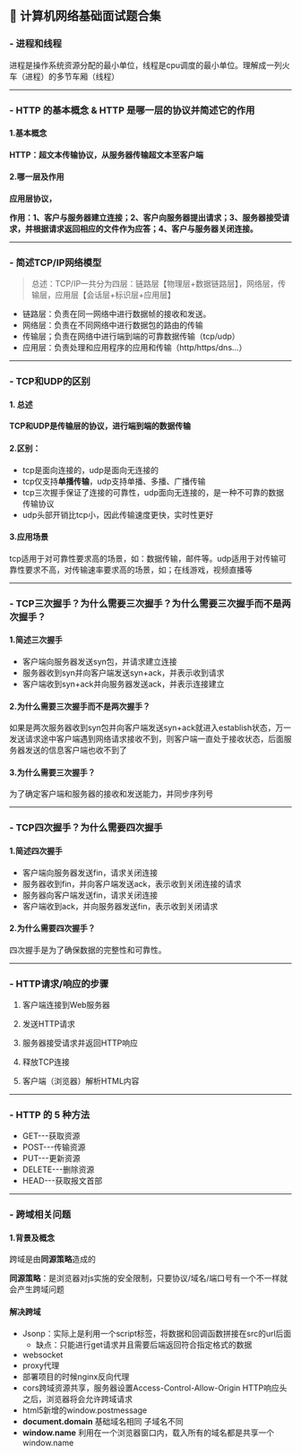 ## 📒 计算机网络基础面试题合集

### - 进程和线程

进程是操作系统资源分配的最小单位，线程是cpu调度的最小单位。理解成一列火车（进程）的多节车厢（线程）

------

### - HTTP 的基本概念 & HTTP 是哪一层的协议并简述它的作用

#### 1.基本概念

**HTTP：超文本传输协议，从服务器传输超文本至客户端**

#### 2.哪一层及作用

**应用层协议，**

**作用：1、客户与服务器建立连接；2、客户向服务器提出请求；3、服务器接受请求，并根据请求返回相应的文件作为应答；4、客户与服务器关闭连接。**

------



### - 简述TCP/IP网络模型

> 总述：TCP/IP一共分为四层：链路层【物理层+数据链路层】，网络层，传输层，应用层【会话层+标识层+应用层】

- 链路层：负责在同一网络中进行数据帧的接收和发送。
- 网络层：负责在不同网络中进行数据包的路由的传输
- 传输层；负责在网络中进行端到端的可靠数据传输（tcp/udp）
- 应用层：负责处理和应用程序的应用和传输（http/https/dns...）

------



### - TCP和UDP的区别

#### 1. 总述

**TCP和UDP是传输层的协议，进行端到端的数据传输**

#### 2.区别：

- tcp是面向连接的，udp是面向无连接的
- tcp仅支持**单播传输**，udp支持单播、多播、广播传输
- tcp三次握手保证了连接的可靠性，udp面向无连接的，是一种不可靠的数据传输协议
- udp头部开销比tcp小，因此传输速度更快，实时性更好

#### 3.应用场景

tcp适用于对可靠性要求高的场景，如：数据传输，邮件等。udp适用于对传输可靠性要求不高，对传输速率要求高的场景，如；在线游戏，视频直播等

------



### - TCP三次握手？为什么需要三次握手？为什么需要三次握手而不是两次握手？

#### 1.简述三次握手

- 客户端向服务器发送syn包，并请求建立连接
- 服务器收到syn并向客户端发送syn+ack，并表示收到请求
- 客户端收到syn+ack并向服务器发送ack，并表示连接建立

#### 2.为什么需要三次握手而不是两次握手？

如果是两次服务器收到syn包并向客户端发送syn+ack就进入establish状态，万一发送请求途中客户端遇到网络请求接收不到，则客户端一直处于接收状态，后面服务器发送的信息客户端也收不到了

#### 3.为什么需要三次握手？

为了确定客户端和服务器的接收和发送能力，并同步序列号

------

### - TCP四次握手？为什么需要四次握手

#### 1.简述四次握手

- 客户端向服务器发送fin，请求关闭连接
- 服务器收到fin，并向客户端发送ack，表示收到关闭连接的请求
- 服务器向客户端发送fin，请求关闭连接
- 客户端收到ack，并向服务器发送fin，表示收到关闭请求

#### 2.为什么需要四次握手？

四次握手是为了确保数据的完整性和可靠性。

------

### - HTTP请求/响应的步骤

1. 客户端连接到Web服务器

2. 发送HTTP请求

3. 服务器接受请求并返回HTTP响应

4. 释放TCP连接

5. 客户端（浏览器）解析HTML内容

------

### - HTTP 的 5 种方法

- GET---获取资源
- POST---传输资源
- PUT---更新资源
- DELETE---删除资源
- HEAD---获取报文首部

------

### -  跨域相关问题

####  1.背景及概念

跨域是由**同源策略**造成的

**同源策略**：是浏览器对js实施的安全限制，只要协议/域名/端口号有一个不一样就会产生跨域问题

#### 解决跨域

- Jsonp：实际上是利用一个script标签，将数据和回调函数拼接在src的url后面
  - 缺点：只能进行get请求并且需要后端返回符合指定格式的数据
- websocket
- proxy代理
- 部署项目的时候nginx反向代理
- cors跨域资源共享，服务器设置Access-Control-Allow-Origin HTTP响应头之后，浏览器将会允许跨域请求
- html5新增的window.postmessage
- **document.domain**  基础域名相同 子域名不同
- **window.name** 利用在一个浏览器窗口内，载入所有的域名都是共享一个window.name
